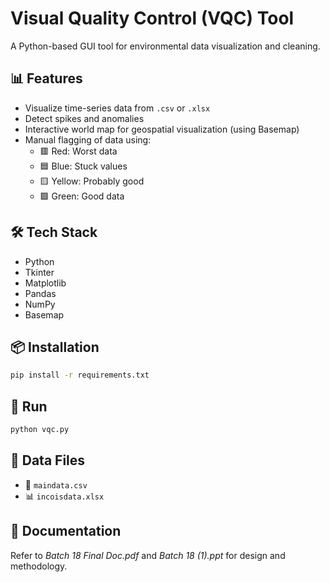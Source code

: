 # Visual Quality Control (VQC) Tool

A Python-based GUI tool for environmental data visualization and cleaning.

## 📊 Features

- Visualize time-series data from `.csv` or `.xlsx`
- Detect spikes and anomalies
- Interactive world map for geospatial visualization (using Basemap)
- Manual flagging of data using:
  - 🟥 Red: Worst data
  - 🟦 Blue: Stuck values
  - 🟨 Yellow: Probably good
  - 🟩 Green: Good data

## 🛠 Tech Stack

- Python
- Tkinter
- Matplotlib
- Pandas
- NumPy
- Basemap

## 📦 Installation

```bash
pip install -r requirements.txt
```

## 🚀 Run

```bash
python vqc.py
```

## 📁 Data Files
- 📄 `maindata.csv`
- 📊 `incoisdata.xlsx`

## 📄 Documentation
Refer to *Batch 18 Final Doc.pdf* and *Batch 18 (1).ppt* for design and methodology.

